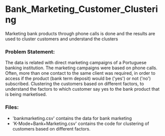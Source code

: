 # Bank_Marketing_Customer_Clustering
Marketing bank products through phone calls is done and the results are used to cluster customers and understand the clusters

### Problem Statement:

The data is related with direct marketing campaigns of a Portuguese banking institution. The marketing campaigns were based on phone calls. Often, more than one contact to the same client was required, in order to access if the product (bank term deposit) would be ('yes') or not ('no') subscribed.
Clustering the customers based on different factors, to understand the factors to which customer say yes to the bank product that is being marketised.

### Files:
- 'bankmarketing.csv' contains the data for bank marketing
- 'K-Mode+Bank+Marketing.csv' contains the code for clustering of customers based on different factors.
